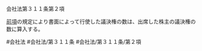 会社法第３１１条第２項

[前項](会社法＿＿＿＿第３１１条第１項)の規定により書面によって行使した議決権の数は、出席した株主の議決権の数に算入する。

#会社法
#会社法/第３１１条
#会社法/第３１１条/第２項
